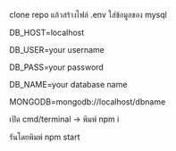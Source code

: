 clone repo แล้วสร้างไฟล์ .env ใส่ข้อมูลของ mysql 

DB_HOST=localhost

DB_USER=your username

DB_PASS=your password

DB_NAME=your database name

MONGODB=mongodb://localhost/dbname

เปิด cmd/terminal -> พิมพ์ npm i

รันโดยพิมพ์ npm start